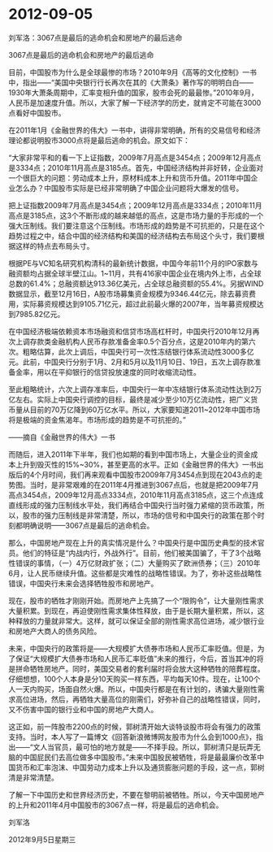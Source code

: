 # 2012-09-05

刘军洛：3067点是最后的逃命机会和房地产的最后逃命

3067点是最后的逃命机会和房地产的最后逃命 

目前，中国股市为什么是全球最惨的市场？2010年9月《高等的文化控制》一书中，指出——“美国中央银行行长再次在其的《大萧条》著作写的明明白白——1930年大萧条周期中，汇率变相升值的国家，股市会死的最最惨。”2010年9月，人民币是加速度升值。所以，大家了解一下经济学的历史，就肯定不可能在3000点看好中国股市。

在2011年1月《金融世界的伟大》一书中，讲得非常明确，所有的交易信号和经济理论都说明股市3000点将是最后逃命的机会。原文如下：

“大家非常平和的看一下上证指数，2009年7月高点是3454点；2009年12月高点是3334点；2010年11月高点是3185点。首先，中国经济结构并非好转，企业面对一个很巨大的问题：劳动成本上升，原材料成本上升和货币升值。2011年中国企业怎么办？中国股市实际是已经非常明确了中国企业问题将大爆发的信号。

把上证指数2009年7月高点是3454点；2009年12月高点是3334点；2010年11月高点是3185点，这3个不断形成的越来越低的高点，这是市场力量的手形成的一个强大压制线。我们要注意这个压制线。市场形成的趋势是不可抗拒的，只是在这个趋势过程之中，结合中国的经济结构和美国的经济结构去布局这个头寸，我们要根据这样的特点去布局头寸。

根据PE与VC知名研究机构清科的最新统计数据，中国今年前11个月的IPO家数与融资额均占据全球半壁江山。1~11月，共有416家中国企业在境内外上市，占全球总数的61.4%；总融资额达913.36亿美元，占全球总融资额的55.4%。另据WIND数据显示，截至12月16日，A股市场募集资金规模为9346.44亿元，除去募资费用，实际募资规模达到9105.71亿元，超过此前最火爆的2007年，当年募资规模达到7985.82亿元。

在中国经济极端依赖资本市场融资和信贷市场高杠杆时，中国央行2010年12月再次上调存款类金融机构人民币存款准备金率0.5个百分点，这是2010年内的第六次。粗略估算，此次上调后，中国央行可一次性冻结银行体系流动性3000多亿元。此前，中国央行分别于1月、2月和5月以及11月10日、19日，五次上调存款准备金率，用以在平抑银行的信贷投放速度的同时收缩流动性。

至此粗略统计，六次上调存准率后，中国央行一年中冻结银行体系流动性达到2万亿左右。实际上中国央行调控的目标，最终是减少至少10万亿流动性，把广义货币量从目前的70万亿降到60万亿水平。所以，大家要知道2011~2012年中国市场将是极端的资金焦渴年。市场形成的趋势是不可抗拒的。”

——摘自《金融世界的伟大》一书

而随后，进入2011年下半年，我们也如期的看到中国市场上，大量企业的资金成本上升到毁灭性的15%~30%，甚至更高的水平。正如《金融世界的伟大》一书出版后的4个月时间，我们再来观看中国股市2009年7月3454点到现在2043点的走势图。当时，是非常艰难的在2011年4月推进到3067点后，也就是把2009年7月高点3454点，2009年12月高点3334点，2010年11月高点3185点，这三个点连成直线形成的强力压制线水平处，我们再结合中国央行当时强力紧缩的货币政策，所以，股市的强力压制线是非常清楚，所以，市场的信号和中国央行的政策在那个时刻都明确说明——3067点是最后的逃命机会。

那么，中国房地产现在上升的真实情况是什么？中国央行是中国历史典型的技术官员。他们的特征是“内战内行，外战外行”。目前，他们被美国骗了，干了3个战略性错误的事情，（一）4万亿财政扩张；（二）大量购买了欧洲债券；（三）2010年6月，让人民币继续升值。这些都是灾难性的战略性错误。为了，弥补这些战略性错误，中国央行未来会选择牺牲股市和房地产。

现在，股市的牺牲才刚刚开始。而房地产上先搞了一个“限购令”，让大量刚性需求大量积累。到现在，再迫使刚性需求集体性释放，由于是长期大量积累，所以，这种释放的力量就非常大。这样，就可以保证全部的刚性需求高位进场，减少银行业和房地产大商人的债务风险。

未来，中国央行的政策将是——大规模扩大债券市场和人民币汇率贬值。但是，为了保证“大规模扩大债券市场和人民币汇率贬值”未来的推行，今后，首当其冲的将是拼命牺牲房地产。同时，美国交易者的套利届时将会放大这种牺牲的陪葬程度。仔细想想，100个人本身是分10天购买一样东西，平均每天10件。现在，让100个人一天内购买，场面自然火爆。所以，中国央行都是在有计划的，诱骗大量刚性需求高位进场，然后，再牺牲大量高位的刚需们，好弥补自己的战略性错误，同时，又不伤害中国的银行业和中国的房地产大商人。

这正如，前一阵股市2200点的时候，郭树清开始大谈特谈股市将会有强力的政策支持。当时，本人写了一篇博文《回答新浪微博网友股市为什么会到1000点》，指出——“文人当官员，最可怕的地方就是——不择手段。所以，郭树清只是玩弄无脑的中国屁民们去高位做多中国股市。”未来中国股民被牺牲，将是最最廉价改革中国货币和汇率泡沫、中国劳动力成本上升以及通货膨胀问题的手段，这一点，郭树清是非常清楚。

了解一下中国历史和世界经济历史，不要在黎明前被牺牲。所以，今天中国房地产的上升和2011年4月中国股市的3067点一样，将是最后的逃命机会。

刘军洛

2012年9月5日星期三
